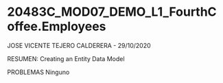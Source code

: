 # 20483C_MOD07_DEMO_L1_FourthCoffee.Employees

JOSE VICENTE TEJERO CALDERERA - 29/10/2020

RESUMEN:
Creating an Entity Data Model

PROBLEMAS
Ninguno

